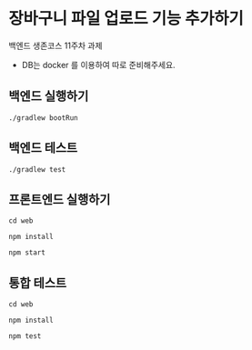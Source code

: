 # 장바구니 파일 업로드 기능 추가하기

백엔드 생존코스 11주차 과제

- DB는 docker 를 이용하여 따로 준비해주세요.

## 백엔드 실행하기

```shell
./gradlew bootRun
```

## 백엔드 테스트

```shell
./gradlew test
```

## 프론트엔드 실행하기

```shell
cd web

npm install

npm start
```

## 통합 테스트

```shell
cd web

npm install

npm test
```
